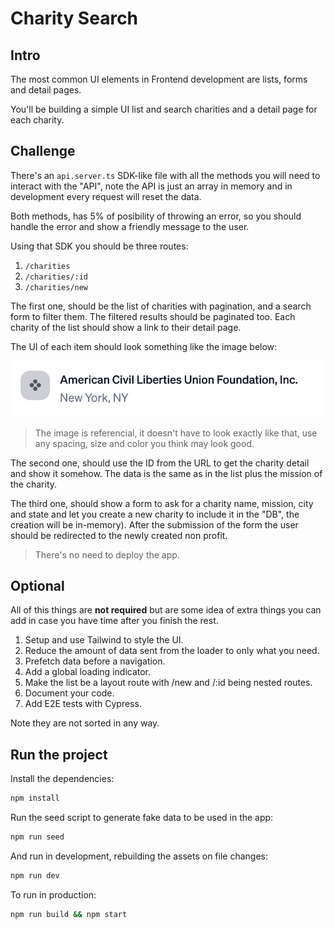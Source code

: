 # Charity Search

## Intro

The most common UI elements in Frontend development are lists, forms and detail pages.

You'll be building a simple UI list and search charities and a detail page for each charity.

## Challenge

There's an `api.server.ts` SDK-like file with all the methods you will need to interact with the "API", note the API is just an array in memory and in development every request will reset the data.

Both methods, has 5% of posibility of throwing an error, so you should handle the error and show a friendly message to the user.

Using that SDK you should be three routes:

1. `/charities`
2. `/charities/:id`
3. `/charities/new`

The first one, should be the list of charities with pagination, and a search form to filter them. The filtered results should be paginated too. Each charity of the list should show a link to their detail page.

The UI of each item should look something like the image below:

![](/frontend/charity-search/docs/charity-item.png)

> The image is referencial, it doesn't have to look exactly like that, use any spacing, size and color you think may look good.

The second one, should use the ID from the URL to get the charity detail and show it somehow. The data is the same as in the list plus the mission of the charity.

The third one, should show a form to ask for a charity name, mission, city and state and let you create a new charity to include it in the "DB", the creation will be in-memory). After the submission of the form the user should be redirected to the newly created non profit.

> There's no need to deploy the app.

## Optional

All of this things are **not required** but are some idea of extra things you can add in case you have time after you finish the rest.

1. Setup and use Tailwind to style the UI.
2. Reduce the amount of data sent from the loader to only what you need.
3. Prefetch data before a navigation.
4. Add a global loading indicator.
5. Make the list be a layout route with /new and /:id being nested routes.
6. Document your code.
7. Add E2E tests with Cypress.

Note they are not sorted in any way.

## Run the project

Install the dependencies:

```sh
npm install
```

Run the seed script to generate fake data to be used in the app:

```bash
npm run seed
```

And run in development, rebuilding the assets on file changes:

```sh
npm run dev
```

To run in production:

```sh
npm run build && npm start
```
